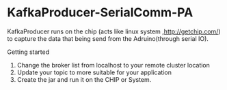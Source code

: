 # KafkaProducer-SerialComm-PA

KafkaProducer runs on the chip (acts like linux system ,http://getchip.com/) to capture the data that being send from the Adruino(through serial IO).

Getting started 
1. Change the broker list from localhost to your remote cluster location
2. Update your topic to more suitable for your application
3. Create the jar and run it on the CHIP or System.
